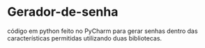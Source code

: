 # Gerador-de-senha
código em python feito no PyCharm para gerar senhas dentro das características permitidas utilizando duas bibliotecas.

